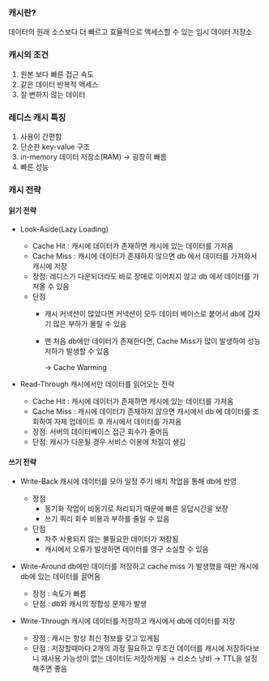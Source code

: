 ### 캐시란?
데이터의 원래 소스보다 더 빠르고 효율적으로 액세스할 수 있는 임시 데이터 저장소

### 캐시의 조건
1. 원본 보다 빠른 접근 속도
2. 같은 데이터 반복적 액세스
3. 잘 변하지 않는 데이터

### 레디스 캐시 특징
1. 사용이 간편함
2. 단순한 key-value 구조
3. in-memory 데이터 저장소(RAM) → 굉장히 빠름
4. 빠른 성능

### 캐시 전략

#### 읽기 전략

- Look-Aside(Lazy Loading)
    - Cache Hit : 캐시에 데이터가 존재하면 캐시에 있는 데이터를 가져옴
    - Cache Miss : 캐시에 데이터가 존재하지 않으면 db 에서 데이터를 가져와서 캐시에 저장
    - 장점: 레디스가 다운되더라도 바로 장애로 이어지지 않고 db 에서 데이터를 가져올 수 있음
    - 단점
        - 캐시 커넥션이 많았다면 커넥션이 모두 데이터 베이스로 붙어서 db에 갑자기 많은 부하가 몰릴 수 있음
        - 맨 처음 db에만 데이터가 존재한다면, Cache Miss가 많이 발생하여 성능 저하가 발생할 수 있음

          → Cache Warming

- Read-Through
  캐시에서만 데이터를 읽어오는 전략
    - Cache Hit : 캐시에 데이터가 존재하면 캐시에 있는 데이터를 가져옴
    - Cache Miss : 캐시에 데이터가 존재하지 않으면 캐시에서 db 에 데이터를 조회하여 자체 업데이트 후 캐시에서 데이터를 가져옴
    - 장점: 서버의 데이터베이스 접근 회수가 줄어듬
    - 단점: 캐시가 다운될 경우 서비스 이용에 차질이 생김

#### 쓰기 전략
- Write-Back
  캐시에 데이터를 모아 일정 주기 배치 작업을 통해 db에 반영
    - 장점
        - 동기화 작업이 비동기로 처리되기 때문에 빠른 응답시간을 보장
        - 쓰기 쿼리 회수 비용과 부하를 줄일 수 있음
    - 단점
        - 자주 사용되지 않는 불필요한 데이터가 저장됨
        - 캐시에서 오류가 발생하면 데이터를 영구 소실할 수 있음

- Write-Around
  db에만 데이터를 저장하고 cache miss 가 발생했을 때만 캐시에 db에 있는 데이터를 끌어옴
    - 장점 : 속도가 빠름
    - 단점 : db와 캐시의 정합성 문제가 발생

- Write-Through
  캐시에 데이터를 저장하고 캐시에서 db에 데이터를 저장

    - 장점 : 캐시는 항상 최신 정보를 갖고 있게됨
    - 단점 : 저장할때마다 2개의 과정 필요하고 무조건 데이터를 캐시에 저장하다보니 재사용 가능성이 없는 데이터도 저장하게됨 → 리소스 낭비 → TTL을 설정해주면 좋음
